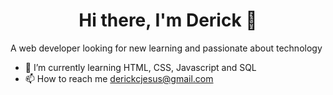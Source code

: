 <h1 align="center"> Hi there, I'm Derick 👋 </h1
<h3 align="center"> A web developer looking for new learning and passionate about technology </h3>

- 🌱 I’m currently learning HTML, CSS, Javascript and SQL
- 📫 How to reach me derickcjesus@gmail.com
